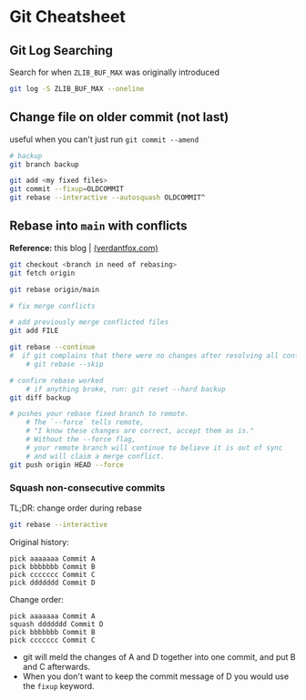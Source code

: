 # Git Cheatsheet

## Git Log Searching

Search for when `ZLIB_BUF_MAX` was originally introduced

```bash
git log -S ZLIB_BUF_MAX --oneline
```

## Change file on older commit (not last)

useful when you can't just run `git commit --amend`

```bash
# backup
git branch backup

git add <my fixed files>
git commit --fixup=OLDCOMMIT
git rebase --interactive --autosquash OLDCOMMIT^
```

## Rebase into `main` with conflicts

**Reference:** this blog | [(verdantfox.com)](https://verdantfox.com/blog/how-to-git-rebase-mainmaster-onto-your-feature-branch-even-with-merge-conflicts)

```bash
git checkout <branch in need of rebasing>
git fetch origin

git rebase origin/main

# fix merge conflicts

# add previously merge conflicted files
git add FILE

git rebase --continue
#  if git complains that there were no changes after resolving all conflicts, run:
    # git rebase --skip

# confirm rebase worked
    # if anything broke, run: git reset --hard backup
git diff backup

# pushes your rebase fixed branch to remote.
    # The `--force` tells remote,
    # "I know these changes are correct, accept them as is."
    # Without the --force flag,
    # your remote branch will continue to believe it is out of sync
    # and will claim a merge conflict.
git push origin HEAD --force
```

### Squash non-consecutive commits

TL;DR: change order during rebase

```bash
git rebase --interactive
```

Original history:

```git
pick aaaaaaa Commit A
pick bbbbbbb Commit B
pick ccccccc Commit C
pick ddddddd Commit D
```

Change order:

```git
pick aaaaaaa Commit A
squash ddddddd Commit D
pick bbbbbbb Commit B
pick ccccccc Commit C
```

- git will meld the changes of A and D together into one commit, and put B and C afterwards.
- When you don't want to keep the commit message of D you would use the `fixup` keyword.
